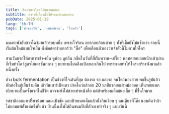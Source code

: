 ```yaml
---
title: เริ่มทำซาวโดว์ที่บ้านรอบสอง
subtitle: คราวนี้เลี้ยงเชื้อให้รอดก่อนค่อยอบ
pubDate: 2025-01-19
lang: 'th-TH'
tags: ['ทำขนมปัง', 'งานอดิเรก', 'ในครัว']
---
```


ผมเคยพังกับซาวโดว์มาแล้วรอบหนึ่ง เพราะใจร้อน อยากอบก้อนสวย ๆ ทั้งที่เชื้อยังไม่แข็งแรง รอบนี้เริ่มต้นใหม่แบบใจเย็น ตั้งชื่อสตาร์ทเตอร์ว่า "ดื้อ" เพื่อเตือนตัวเองว่าเจ้าตัวนี้ไม่ตามใจใคร

สามวันแรกให้อาหารเช้า–เย็น ดูฟอง ดูกลิ่น กลิ่นในวันที่สี่เริ่มหวาน–เปรี้ยว พอทดสอบลอยน้ำแล้วผ่าน ก็เริ่มทำโดว์สูตรไฮเดรชันกลาง ๆ พยายามไม่คลึงแป้งเยอะเกินไป เพราะเคยทำให้โครงสร้างพังมาแล้วหนึ่งครั้ง

ช่วง bulk fermentation เป็นช่วงที่ใจเต้นที่สุด ต้องรอ รอ และรอ จนโดว์พองสวย พอขึ้นรูปแล้วพักต่อในตู้เย็นข้ามคืน เช้าวันเสาร์เปิดเตา ปาดโดว์แล้วอบ 20 นาทีแรกยกฝาหม้อออก เห็นรอยแตกเบิกบานเป็นครั้งแรกในชีวิต อาจจะยังไม่สวยเท่าหนังสือ แต่สำหรับผมคือชนะเล็ก ๆ ที่ชื่นใจมาก

รสชาติออกมาเปรี้ยวน้อย หอมแป้งชัด แอบป้ายเนยเค็มแล้วนั่งกินเงียบ ๆ คนเดียวที่โต๊ะ แอบคิดว่าถ้าไม่ยอมแพ้ตั้งแต่ครั้งที่แล้ว ป่านนี้คงไม่ได้กินขนมปังที่ตัวเองทำจริง ๆ แบบวันนี้


